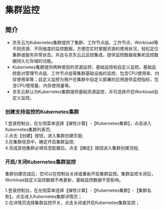 # 集群监控
## 简介
- 京东云为Kubernetes集群提供了集群、工作节点组、工作节点、Workload等不同资源、不同维度的监控数据，方便您实时掌握资源的使用状况，轻松定位集群或服务异常状态。并且与京东云云监控集成，提供监控数据收集和监控数据持久化存储的功能。  
- Kubernetes集群提供两种类型的资源监控，基础监控和自定义监控。基础监控是对管理节点组、工作节点组等集群基础设施的监控，包含CPU使用率、内存使用率等；自定义监控为用户在集群中自定义部署的应用提供监控指标，包含CPU使用量、内存使用量等。  
- 京东云默认为Kubernetes集群提供基础资源监控，并可选择开启Workload自定义监控。  

### 创建支持监控的Kubernetes集群  
1.登录控制台，在左侧菜单选择【弹性计算】-【Kubernetes集群】，点击进入Kubernetes集群列表页;   
2.点击【创建】按钮，进入集群创建页面;  
3.在集群信息中，确定开启集群监控;  
4.完成其他集群必填信息配置后，点击【确定】按钮进入集群创建流程;  

### 开启/关闭Kubernetes集群监控  
集群创建完成后，您可以在控制台关闭或重新开启集群监控。集群监控关闭后，Workload自定义监控数据不再更新，基础监控数据不受影响。  

1.登录控制台，在左侧菜单选择【弹性计算】-【Kubernetes集群】-【集群名称】，点击进入Kubernetes集群详情页；  
2.在详情页选择集群监控开关，点击关闭或开启Kubernetes集群监控；  


